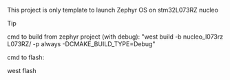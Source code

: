 This project is only template to launch Zephyr OS on stm32L073RZ nucleo

> [!TIP]
> cmd to build from zephyr project (with debug):
> "west build -b nucleo_l073rz L073RZ/ -p always -DCMAKE_BUILD_TYPE=Debug"

cmd to flash:

west flash
